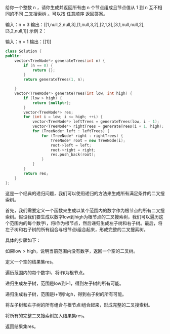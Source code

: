 给你一个整数 n ，请你生成并返回所有由 n 个节点组成且节点值从 1 到 n 互不相同的不同 二叉搜索树 。可以按 任意顺序 返回答案。

输入：n = 3
输出：[[1,null,2,null,3],[1,null,3,2],[2,1,3],[3,1,null,null,2],[3,2,null,1]]
示例 2：

输入：n = 1
输出：[[1]]

``` cpp
class Solution {
public:
    vector<TreeNode*> generateTrees(int n) {
        if (n == 0) {
            return {};
        }
        return generateTrees(1, n);

    }
    vector<TreeNode*> generateTrees(int low, int high) {
        if (low > high) {
            return {nullptr};
        }
        vector<TreeNode*> res;
        for (int i = low; i <= high; ++i) {
            vector<TreeNode*> leftTrees = generateTrees(low, i - 1);
            vector<TreeNode*> rightTrees = generateTrees(i + 1, high);
            for (TreeNode* left : leftTrees) {
                for (TreeNode* right : rightTrees) {
                    TreeNode* root = new TreeNode(i);
                    root->left = left;
                    root->right = right;
                    res.push_back(root);
                }
            }
        }
        return res;
    }
};
```
这是一个经典的递归问题，我们可以使用递归的方法来生成所有满足条件的二叉搜索树。

首先，我们需要定义一个函数来生成以某个范围内的数字作为根节点的所有二叉搜索树。假设我们要生成以数字low到high为根节点的二叉搜索树，我们可以遍历这个范围内的每个数字i，将i作为根节点，然后递归生成左子树和右子树。最后，将左子树和右子树的所有组合与根节点i组合起来，形成完整的二叉搜索树。

具体的步骤如下：

如果low > high，说明当前范围内没有数字，返回一个空的二叉树。

定义一个空的结果集res。

遍历范围内的每个数字i，将i作为根节点。

递归生成左子树，范围是low到i-1，得到左子树的所有可能。

递归生成右子树，范围是i+1到high，得到右子树的所有可能。

将左子树和右子树的所有组合与根节点i组合起来，形成完整的二叉搜索树。

将所有的完整二叉搜索树加入结果集res。

返回结果集res。
